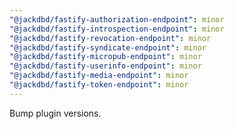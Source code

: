 ```yaml
---
"@jackdbd/fastify-authorization-endpoint": minor
"@jackdbd/fastify-introspection-endpoint": minor
"@jackdbd/fastify-revocation-endpoint": minor
"@jackdbd/fastify-syndicate-endpoint": minor
"@jackdbd/fastify-micropub-endpoint": minor
"@jackdbd/fastify-userinfo-endpoint": minor
"@jackdbd/fastify-media-endpoint": minor
"@jackdbd/fastify-token-endpoint": minor
---
```


Bump plugin versions.
